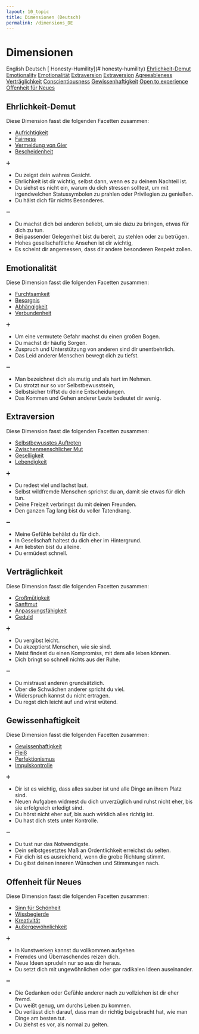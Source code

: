 ```yaml
---
layout: 10_topic
title: Dimensionen (Deutsch)
permalink: /dimensions_DE
---
```


# Dimensionen


 English  Deutsch 
 [ Honesty-Humility](# honesty-humility)  [Ehrlichkeit-Demut ](#ehrlichkeit-demut ) 
 [Emotionality](#Emotionality)  [Emotionalität](#emotionalität) 
 [Extraversion](#extraversion)  [Extraversion](#extraversion) 
 [Agreeableness](#agreeableness)  [Verträglichkeit](#verträglichkeit) 
 [Conscientiousness](#conscientiousness)  [Gewissenhaftigkeit](#gewissenhaftigkeit) 
 [Open to experience](#open-to-experience)  [Offenheit für Neues](#offenheit-für-neues) 


## Ehrlichkeit-Demut

Diese Dimension fasst die folgenden Facetten zusammen: 
- [Aufrichtigkeit](facetten_DE/#aufrichtigkeit) 
- [Fairness](facetten_DE/#fairness)
- [Vermeidung von Gier](facetten_DE/#vermeidung-von-gier) 
- [Bescheidenheit](facetten_DE/#bescheidenheit)

:heavy_plus_sign:
- Du zeigst dein wahres Gesicht.
- Ehrlichkeit ist dir wichtig, selbst dann, wenn es zu deinem Nachteil ist.
- Du siehst es nicht ein, warum du dich stressen solltest, um mit irgendwelchen Statussymbolen zu prahlen oder Privilegien zu genießen.
- Du hälst dich für nichts Besonderes.


:heavy_minus_sign:
- Du machst dich bei anderen beliebt, um sie dazu zu bringen, etwas für dich zu tun.
- Bei passender Gelegenheit bist du bereit, zu stehlen oder zu betrügen.
- Hohes gesellschaftliche Ansehen ist dir wichtig,
- Es scheint dir angemessen, dass dir andere besonderen Respekt zollen. 

## Emotionalität

Diese Dimension fasst die folgenden Facetten zusammen: 
- [Furchtsamkeit](facetten_DE/#furchtsamkeit) 
- [Besorgnis](facetten_DE/#besorgnis) 
- [Abhängigkeit](facetten_DE/#abhängigkeit) 
- [Verbundenheit](facetten_DE/#verbundenheit) 


:heavy_plus_sign:
- Um eine vermutete Gefahr machst du einen großen Bogen.
- Du machst dir häufig Sorgen.
- Zuspruch und Unterstützung von anderen sind dir unentbehrlich.
- Das Leid anderer Menschen bewegt dich zu tiefst.


:heavy_minus_sign:
 - Man bezeichnet dich als mutig und als hart im Nehmen.
 - Du strotzt nur so vor Selbstbewusstsein,
 - Selbstsicher triffst du deine Entscheidungen.
 - Das Kommen und Gehen anderer Leute bedeutet dir wenig.

## Extraversion

Diese Dimension fasst die folgenden Facetten zusammen: 
- [Selbstbewusstes Auftreten](facetten_DE/#selbstbewusstes-auftreten) 
- [Zwischenmenschlicher Mut](facetten_DE/#zwischenmenschlicher-mut) 
- [Geselligkeit](facetten_DE/#geselligkeit) 
- [Lebendigkeit](facetten_DE/#lebendigkeit) 

:heavy_plus_sign:
- Du redest viel und lachst laut.
- Selbst wildfremde Menschen sprichst du an, damit sie etwas für dich tun.
- Deine Freizeit verbringst du mit deinen Freunden.
- Den ganzen Tag lang bist du voller Tatendrang.

:heavy_minus_sign:
- Meine Gefühle behälst du für dich.
- In Gesellschaft haltest du dich eher im Hintergrund.
- Am liebsten bist du alleine.
- Du ermüdest schnell.

## Verträglichkeit

Diese Dimension fasst die folgenden Facetten zusammen: 
- [Großmütigkeit](facetten_DE/#großmütigkeit)
- [Sanftmut](facetten_DE/#sanftmut)
- [Anpassungsfähigkeit](facetten_DE/#anpassungsfähigkeit)
- [Geduld](facetten_DE/#geduld)

:heavy_plus_sign:
- Du vergibst leicht.
- Du akzeptierst Menschen, wie sie sind.
- Meist findest du einen Kompromiss, mit dem alle leben können.
- Dich bringt so schnell nichts aus der Ruhe.

:heavy_minus_sign:
- Du mistraust anderen grundsätzlich.
- Über die Schwächen anderer spricht du viel.
- Widerspruch kannst du nicht ertragen.
- Du regst dich leicht auf und wirst wütend.



## Gewissenhaftigkeit

Diese Dimension fasst die folgenden Facetten zusammen: 
- [Gewissenhaftigkeit](facetten_DE/#gewissenhaftigkeit)
- [Fleiß](facetten_DE/#fleiß)
- [Perfektionismus](facetten_DE/#perfektionismus)
- [Impulskontrolle](facetten_DE/#impulskontrolle)

:heavy_plus_sign:
- Dir ist es wichtig, dass alles sauber ist und alle Dinge an ihrem Platz sind.
- Neuen Aufgaben widmest du dich unverzüglich und ruhst nicht eher, bis sie erfolgreich erledigt sind.
- Du hörst nicht eher auf, bis auch wirklich alles richtig ist.
- Du hast dich stets unter Kontrolle.


:heavy_minus_sign:
- Du tust nur das Notwendigste.
- Dein selbstgesetztes Maß an Ordentlichkeit erreichst du selten. 
- Für dich ist es ausreichend, wenn die grobe Richtung stimmt.
- Du gibst deinen inneren Wünschen und Stimmungen nach.


## Offenheit für Neues

Diese Dimension fasst die folgenden Facetten zusammen: 
- [Sinn für Schönheit](facetten_DE/#sinn-für-schönheit) 
- [Wissbegierde](facetten_DE/#wissbegierde) 
- [Kreativität](facetten_DE/#kreativität) 
- [Außergewöhnlichkeit](facetten_DE/#außergewöhnlichkeit) 

:heavy_plus_sign:
- In Kunstwerken kannst du vollkommen aufgehen
- Fremdes und Überraschendes reizen dich.
- Neue Ideen sprudeln nur so aus dir heraus.
- Du setzt dich mit ungewöhnlichen oder gar radikalen Ideen auseinander.

:heavy_minus_sign:
- Die Gedanken oder Gefühle anderer nach zu vollziehen ist dir eher fremd.
- Du weißt genug, um durchs Leben zu kommen.
- Du verlässt dich darauf, dass man dir richtig beigebracht hat, wie man Dinge am besten tut.
- Du ziehst es vor, als normal zu gelten.
